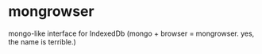 # mongrowser
mongo-like interface for IndexedDb (mongo + browser = mongrowser.  yes, the name is terrible.)
